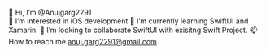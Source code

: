 👋 Hi, I’m @Anujgarg2291	            
👀 I’m interested in iOS development
🌱 I’m currently learning SwiftUI and Xamarin.
💞️ I’m looking to collaborate SwiftUI with exisitng Swift Project.
📫 How to reach me anuj.garg2291@gmail.com
